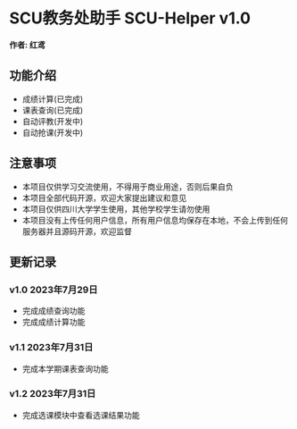 # SCU教务处助手  SCU-Helper v1.0

**作者: 红鸢**

## 功能介绍
+ 成绩计算(已完成)
+ 课表查询(已完成)
+ 自动评教(开发中)
+ 自动抢课(开发中)

## 注意事项
+ 本项目仅供学习交流使用，不得用于商业用途，否则后果自负
+ 本项目全部代码开源，欢迎大家提出建议和意见
+ 本项目仅供四川大学学生使用，其他学校学生请勿使用
+ 本项目没有上传任何用户信息，所有用户信息均保存在本地，不会上传到任何服务器并且源码开源，欢迎监督

## 更新记录

### v1.0 2023年7月29日
+ 完成成绩查询功能
+ 完成成绩计算功能

### v1.1 2023年7月31日
+ 完成本学期课表查询功能

### v1.2 2023年7月31日
+ 完成选课模块中查看选课结果功能